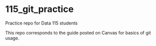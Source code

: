 # 115_git_practice
Practice repo for Data 115 students

This repo corresponds to the guide posted on Canvas for basics of git usage. 

